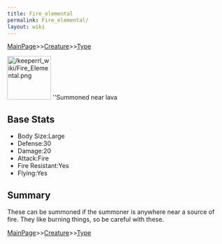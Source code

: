 ```yaml
---
title: Fire_elemental
permalink: Fire_elemental/
layout: wiki
---
```


[MainPage](/keeperrl_wiki/ "wikilink")>>[Creature](/keeperrl_wiki/Creature_Guide "wikilink")>>[Type](/keeperrl_wiki/Type "wikilink")

<img src="/keeperrl_wiki/Fire_Elemental.png" title="fig:/keeperrl_wiki/Fire_Elemental.png" alt="/keeperrl_wiki/Fire_Elemental.png" width="100" />
''Summoned near lava

Base Stats
----------

-   Body Size:Large
-   Defense:30
-   Damage:20
-   Attack:Fire
-   Fire Resistant:Yes
-   Flying:Yes

Summary
-------

These can be summoned if the summoner is anywhere near a source of fire.
They like burning things, so be careful with these.

[MainPage](/keeperrl_wiki/ "wikilink")>>[Creature](/keeperrl_wiki/Creature_Guide "wikilink")>>[Type](/keeperrl_wiki/Type "wikilink")

